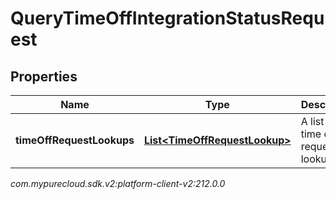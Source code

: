 # QueryTimeOffIntegrationStatusRequest


## Properties

| Name | Type | Description | Notes |
| ------------ | ------------- | ------------- | ------------- |
| **timeOffRequestLookups** | [**List&lt;TimeOffRequestLookup&gt;**](TimeOffRequestLookup) | A list of time off request lookups |  |




_com.mypurecloud.sdk.v2:platform-client-v2:212.0.0_
